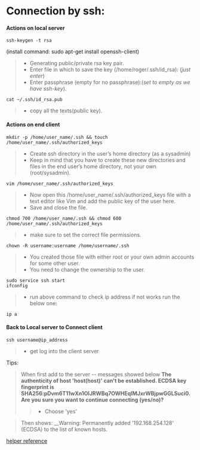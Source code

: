 # Connection by ssh:
#### Actions on local server

    ssh-keygen -t rsa
 (install command: sudo apt-get install openssh-client)
> - Generating public/private rsa key pair.
> - Enter file in which to save the key (/home/roger/.ssh/id_rsa): (*just enter*)
> - Enter passphrase (empty for no passphrase):(*set to empty as we have ssh-key*).

    cat ~/.ssh/id_rsa.pub
> - copy all the texts(public key).

#### Actions on end client

    mkdir -p /home/user_name/.ssh && touch /home/user_name/.ssh/authorized_keys
> - Create ssh directory in the user’s home directory (as a sysadmin)
> - Keep in mind that you have to create these new directories and files in the end user’s home directory, not your own (root/sysadmin).

    vim /home/user_name/.ssh/authorized_keys
> - Now open this /home/user_name/.ssh/authorized_keys file with a text editor like Vim and add the public key of the user here.
> - Save and close the file.

    chmod 700 /home/user_name/.ssh && chmod 600 /home/user_name/.ssh/authorized_keys
> - make sure to set the correct file permissions.

    chown -R username:username /home/username/.ssh
> - You created those file with either root or your own admin accounts for some other user.
> - You need to change the ownership to the user.

    sudo service ssh start
    ifconfig
> - run above command to check ip address if not works run the below one:
    
    ip a

#### Back to Local server to Connect client

    ssh username@ip_address
> - get log into the client server

Tips:
> When first add to the server -- messages showed below
__The authenticity of host 'host(host)' can't be established.
ECDSA key fingerprint is SHA256:pDvm6T11wXn1OIJRWBq7OWHEqIMJxrWBjpwGGLSuci0.
Are you sure you want to continue connecting (yes/no)?__
>> - Choose 'yes'

> Then shows:
__Warning: Permanently added '192.168.254.128' (ECDSA) to the list of known hosts.

[helper reference](https://linuxhandbook.com/add-ssh-public-key-to-server/amp/)
